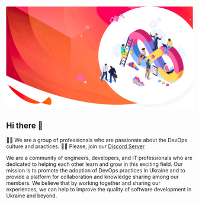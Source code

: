 ![DevOps](profile/assets/devops_consulting_service_by_fineshift_dfj3gip.png)

## Hi there 👋

🙋‍♀️ We are a group of professionals who are passionate about the DevOps culture and practices.
👩‍💻 Please, join our [Discord Server](https://discord.gg/Cmg84Mu7)

<!--

**Here are some ideas to get you started:**

🙋‍♀️ A short introduction - what is your organization all about?
🌈 Contribution guidelines - how can the community get involved?
👩‍💻 Useful resources - where can the community find your docs? Is there anything else the community should know?
🍿 Fun facts - what does your team eat for breakfast?
🧙 Remember, you can do mighty things with the power of [Markdown](https://docs.github.com/github/writing-on-github/getting-started-with-writing-and-formatting-on-github/basic-writing-and-formatting-syntax)
-->

We are a community of engineers, developers, and IT professionals who are dedicated to helping each other learn and grow in this exciting field. Our mission is to promote the adoption of DevOps practices in Ukraine and to provide a platform for collaboration and knowledge sharing among our members. We believe that by working together and sharing our experiences, we can help to improve the quality of software development in Ukraine and beyond.
